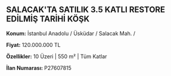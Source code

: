 ## SALACAK'TA SATILIK 3.5 KATLI RESTORE EDİLMİŞ TARİHİ KÖŞK

**Konum:** İstanbul Anadolu / Üsküdar / Salacak Mah. /

**Fiyat:** 120.000.000 TL

**Özellikler:** 10 Üzeri | 550 m² | Tüm Katlar

**İlan Numarası:** P27607815
